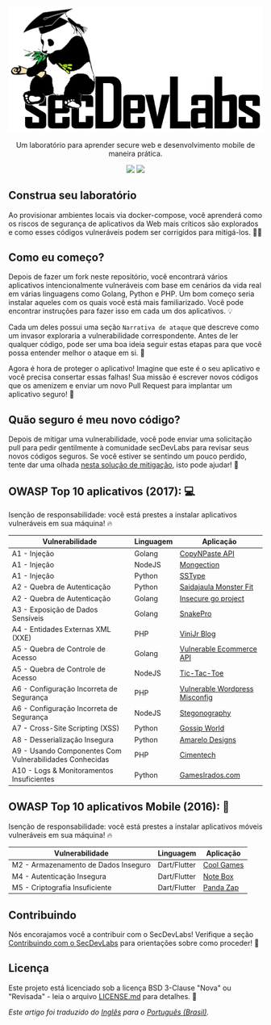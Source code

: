 <p align="center">
  <img src="images/secDevLabs-logo.png" allign="center" height=""/>
  <!-- logo font: Agency FB Bold Condensed -->
</p>

<p align="center">
Um laboratório para aprender secure web e desenvolvimento mobile de maneira prática.
</p>

<p align="center">
<a href="https://github.com/globocom/secDevLabs/blob/master/docs/CONTRIBUTING.md"><img src="https://img.shields.io/badge/PRs-Welcome-brightgreen"/></a>
<a href="https://gitter.im/secDevLabs/community"><img src="https://badges.gitter.im/secDevLabs/community.svg"/></a>
</p>

## Construa seu laboratório

Ao provisionar ambientes locais via docker-compose, você aprenderá como os riscos de segurança de aplicativos da Web mais críticos são explorados e como esses códigos vulneráveis podem ser corrigidos para mitigá-los. 👩‍💻

## Como eu começo?

Depois de fazer um fork neste repositório, você encontrará vários aplicativos intencionalmente vulneráveis com base em cenários da vida real em várias linguagens como Golang, Python e PHP. Um bom começo seria instalar aqueles com os quais você está mais familiarizado. Você pode encontrar instruções para fazer isso em cada um dos aplicativos. 💡

Cada um deles possui uma seção `Narrativa de ataque` que descreve como um invasor exploraria a vulnerabilidade correspondente. Antes de ler qualquer código, pode ser uma boa ideia seguir estas etapas para que você possa entender melhor o ataque em si. 💉

Agora é hora de proteger o aplicativo! Imagine que este é o seu aplicativo e você precisa consertar essas falhas! Sua missão é escrever novos códigos que os amenizem e enviar um novo Pull Request para implantar um aplicativo seguro! 🔐

## Quão seguro é meu novo código?

Depois de mitigar uma vulnerabilidade, você pode enviar uma solicitação pull para pedir gentilmente à comunidade secDevLabs para revisar seus novos códigos seguros. Se você estiver se sentindo um pouco perdido, tente dar uma olhada [nesta solução de mitigação](https://github.com/globocom/secDevLabs/pull/29), isto pode ajudar! 🚀

## OWASP Top 10 aplicativos (2017): 💻

Isenção de responsabilidade: você está prestes a instalar aplicativos vulneráveis em sua máquina! 🔥

| Vulnerabilidade | Linguagem | Aplicação |
| --- | --- | --- |
| A1 - Injeção | Golang | [CopyNPaste API](owasp-top10-2017-apps/a1/copy-n-paste) |
| A1 - Injeção | NodeJS | [Mongection](owasp-top10-2017-apps/a1/mongection) |
| A1 - Injeção | Python | [SSType](owasp-top10-2017-apps/a1/sstype) |
| A2 - Quebra de Autenticação | Python | [Saidajaula Monster Fit](owasp-top10-2017-apps/a2/saidajaula-monster) |
| A2 - Quebra de Autenticação | Golang | [Insecure go project](owasp-top10-2017-apps/a2/insecure-go-project) |
| A3 - Exposição de Dados Sensíveis | Golang | [SnakePro](owasp-top10-2017-apps/a3/snake-pro)|
| A4 - Entidades Externas XML (XXE) | PHP | [ViniJr Blog](owasp-top10-2017-apps/a4/vinijr-blog) |
| A5 - Quebra de Controle de Acesso | Golang | [Vulnerable Ecommerce API](owasp-top10-2017-apps/a5/ecommerce-api) |
| A5 - Quebra de Controle de Acesso | NodeJS | [Tic-Tac-Toe](owasp-top10-2017-apps/a5/tictactoe) |
| A6 - Configuração Incorreta de Segurança | PHP | [Vulnerable Wordpress Misconfig](owasp-top10-2017-apps/a6/misconfig-wordpress) |
| A6 - Configuração Incorreta de Segurança | NodeJS | [Stegonography](owasp-top10-2017-apps/a6/stegonography) |
| A7 - Cross-Site Scripting (XSS) | Python | [Gossip World](owasp-top10-2017-apps/a7/gossip-world) |
| A8 - Desserialização Insegura | Python | [Amarelo Designs](owasp-top10-2017-apps/a8/amarelo-designs) |
| A9 - Usando Componentes Com Vulnerabilidades Conhecidas | PHP | [Cimentech](owasp-top10-2017-apps/a9/cimentech) |
| A10 - Logs & Monitoramentos Insuficientes | Python | [GamesIrados.com](owasp-top10-2017-apps/a10/games-irados) |

## OWASP Top 10 aplicativos Mobile (2016): 📲

Isenção de responsabilidade: você está prestes a instalar aplicativos móveis vulneráveis em sua máquina! 🔥

| Vulnerabilidade | Linguagem | Aplicação |
| --- | --- | --- |
| M2 - Armazenamento de Dados Inseguro | Dart/Flutter | [Cool Games](owasp-top10-2016-mobile/m2/cool_games) |
| M4 - Autenticação Insegura | Dart/Flutter | [Note Box](owasp-top10-2016-mobile/m4/note-box) |
| M5 - Criptografia Insuficiente | Dart/Flutter | [Panda Zap](owasp-top10-2016-mobile/m5/panda_zap) |

## Contribuindo
Nós encorajamos você a contribuir com o SecDevLabs! Verifique a seção [Contribuindo com o SecDevLabs](/docs/CONTRIBUTING.md) para orientações sobre como proceder! 🎉

## Licença

Este projeto está licenciado sob a licença BSD 3-Clause "Nova" ou "Revisada" - leia o arquivo [LICENSE.md](LICENSE.md) para detalhes. 📖

*Este artigo foi traduzido do [Inglês](README.md) para o [Português (Brasil)](README-pt-BR.md).*
